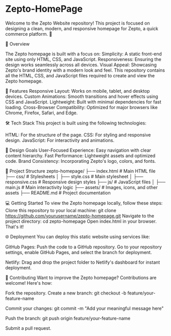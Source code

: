 # Zepto-HomePage

Welcome to the Zepto Website repository! This project is focused on designing a clean, modern, and responsive homepage for Zepto, a quick commerce platform. 🚀

📖 Overview

The Zepto homepage is built with a focus on:
Simplicity: A static front-end site using only HTML, CSS, and JavaScript.
Responsiveness: Ensuring the design works seamlessly across all devices.
Visual Appeal: Showcasing Zepto's brand identity with a modern look and feel.
This repository contains all the HTML, CSS, and JavaScript files required to create and view the Zepto homepage.

🚀 Features
Responsive Layout: Works on mobile, tablet, and desktop devices.
Custom Animations: Smooth transitions and hover effects using CSS and JavaScript.
Lightweight: Built with minimal dependencies for fast loading.
Cross-Browser Compatibility: Optimized for major browsers like Chrome, Firefox, Safari, and Edge.

🛠️ Tech Stack
This project is built using the following technologies:

HTML: For the structure of the page.
CSS: For styling and responsive design.
JavaScript: For interactivity and animations.

🎨 Design Goals
User-Focused Experience: Easy navigation with clear content hierarchy.
Fast Performance: Lightweight assets and optimized code.
Brand Consistency: Incorporating Zepto's logo, colors, and fonts.

📂 Project Structure
zepto-homepage/
├── index.html          # Main HTML file
├── css/                # Stylesheets
│   ├── style.css       # Main stylesheet
│   ├── responsive.css  # Responsive design styles
├── js/                 # JavaScript files
│   ├── main.js         # Main interactivity logic
├── assets/             # Images, icons, and other assets
├── README.md           # Project documentation

💻 Getting Started
To view the Zepto homepage locally, follow these steps:
Clone this repository to your local machine:
git clone https://github.com/yourusername/zepto-homepage.git
Navigate to the project directory:
cd zepto-homepage
Open index.html in your browser. That's it!

🌐 Deployment
You can deploy this static website using services like:

GitHub Pages:
Push the code to a GitHub repository.
Go to your repository settings, enable GitHub Pages, and select the branch for deployment.

Netlify:
Drag and drop the project folder to Netlify's dashboard for instant deployment.

🤝 Contributing
Want to improve the Zepto homepage? Contributions are welcome! Here's how:

Fork the repository.
Create a new branch:
git checkout -b feature/your-feature-name

Commit your changes:
git commit -m "Add your meaningful message here"

Push the branch:
git push origin feature/your-feature-name

Submit a pull request.
